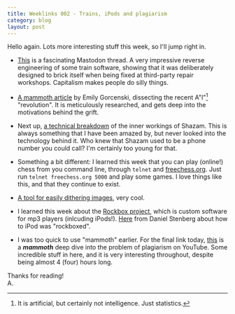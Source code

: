 ```yaml
---
title: Weeklinks 002 - Trains, iPods and plagiarism
category: blog
layout: post
---
```


Hello again. Lots more interesting stuff this week, so I'll jump right in.

- [This](https://social.hackerspace.pl/@q3k/111528162462505087) is a fascinating Mastodon thread. A very impressive reverse engineering of some train software, showing that it was deliberately designed to brick itself when being fixed at third-party repair workshops. Capitalism makes people do silly things.

- [A mammoth article](https://emilygorcenski.com/post/making-god/?utm_source=substack&utm_medium=email) by Emily Gorcenski, dissecting the recent A"I"[^1] "revolution". It is meticulously researched, and gets deep into the motivations behind the grift.

- Next up, [a technical breakdown](https://www.cameronmacleod.com/blog/how-does-shazam-work) of the inner workings of Shazam. This is always something that I have been amazed by, but never looked into the technology behind it. Who knew that Shazam used to be a phone number you could call? I'm certainly too young for that.

- Something a bit different: I learned this week that you can play (online!) chess from you command line, through `telnet` and [freechess.org](freechess.org). Just run `telnet freechess.org 5000` and play some games. I love things like this, and that they continue to exist.

- [A tool for easily dithering images](https://seleb.github.io/ordered-dither-maker/), very cool.

- I learned this week about the [Rockbox project](https://www.rockbox.org/), which is custom software for mp3 players (inlcuding iPods!). [Here](https://mastodon.social/@bagder/111538350617290554) from Daniel Stenberg about how to iPod was "rockboxed".

- I was too quick to use "mammoth" earlier. For the final link today, [this](https://www.youtube.com/watch?v=yDp3cB5fHXQ) is a ***mammoth*** deep dive into the problem of plagiarism on YouTube. Some incredible stuff in here, and it is very interesting throughout, despite being almost 4 (four) hours long.

Thanks for reading!<br>
A.

[^1]: It is artificial, but certainly not intelligence. Just statistics.